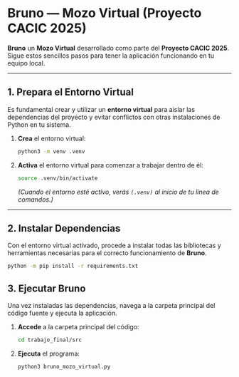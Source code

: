 # Bruno — Mozo Virtual (Proyecto CACIC 2025)

**Bruno** un **Mozo Virtual** desarrollado como parte del **Proyecto CACIC 2025**. Sigue estos sencillos pasos para tener la aplicación funcionando en tu equipo local.

***

## 1. Prepara el Entorno Virtual

Es fundamental crear y utilizar un **entorno virtual** para aislar las dependencias del proyecto y evitar conflictos con otras instalaciones de Python en tu sistema.

1. **Crea** el entorno virtual:
    ```bash
    python3 -m venv .venv
    ```
2. **Activa** el entorno virtual para comenzar a trabajar dentro de él:
    ```bash
    source .venv/bin/activate
    ```
    *(Cuando el entorno esté activo, verás `(.venv)` al inicio de tu línea de comandos.)*

***

## 2. Instalar Dependencias

Con el entorno virtual activado, procede a instalar todas las bibliotecas y herramientas necesarias para el correcto funcionamiento de **Bruno**.

```bash
python -m pip install -r requirements.txt
```

## 3. Ejecutar Bruno

Una vez instaladas las dependencias, navega a la carpeta principal del código fuente y ejecuta la aplicación.

1. **Accede** a la carpeta principal del código:
    ```bash
    cd trabajo_final/src
    ```

2. **Ejecuta** el programa:
    ```bash
    python3 bruno_mozo_virtual.py
    ```